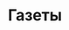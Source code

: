---
# description: Описание Газеты.
title: Газеты
sort_by: Name
menus: "main"
weight: 3
resources:
  - src: newspapers_1.jpg
    params:
      cover: true
---